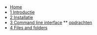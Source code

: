 <!-- docs/_sidebar.md -->

* [Home](/)
* [1 Introductie](./01_introductie/01_course.md)
* [2 Installatie](./02_installatie/01_course.md)
* [3 Command line interface](./03_commandline/01_course.md)
** [opdrachten](./03_commandline/99_opdrachten.md)
* [4 Files and folders](./04_filesandfolders/01_course.md)